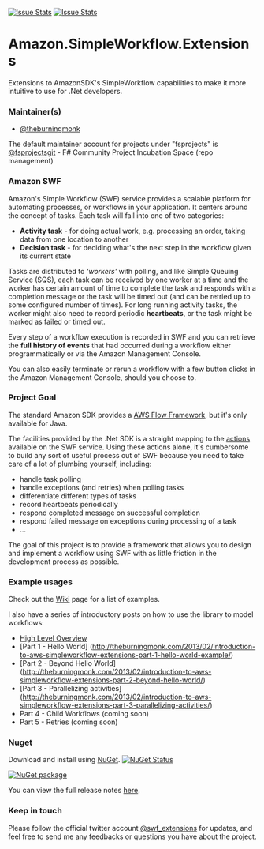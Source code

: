 [![Issue Stats](http://issuestats.com/github/fsprojects/Amazon.SimpleWorkflow.Extensions/badge/issue)](http://issuestats.com/github/fsprojects/Amazon.SimpleWorkflow.Extensions)
[![Issue Stats](http://issuestats.com/github/fsprojects/Amazon.SimpleWorkflow.Extensions/badge/pr)](http://issuestats.com/github/fsprojects/Amazon.SimpleWorkflow.Extensions)

Amazon.SimpleWorkflow.Extensions
==================================

Extensions to AmazonSDK's SimpleWorkflow capabilities to make it more intuitive to use for .Net developers.


### Maintainer(s)

- [@theburningmonk](https://github.com/theburningmonk)

The default maintainer account for projects under "fsprojects" is [@fsprojectsgit](https://github.com/fsprojectsgit) - F# Community Project Incubation Space (repo management)


### Amazon SWF ###
Amazon's Simple Workflow (SWF) service provides a scalable platform for automating processes, or workflows in your application.
It centers around the concept of tasks. Each task will fall into one of two categories:
* __Activity task__ - for doing actual work, e.g. processing an order, taking data from one location to another
* __Decision task__ - for deciding what's the next step in the workflow given its current state

Tasks are distributed to _'workers'_ with polling, and like Simple Queuing Service (SQS), each task can be received by one worker at a time and the worker has certain amount of time to complete the task and responds with a completion message or the task will be timed out (and can be retried up to some configured number of times). For long running activity tasks, the worker might also need to record periodic __heartbeats__, or the task might be marked as failed or timed out.

Every step of a workflow execution is recorded in SWF and you can retrieve the __full history of events__ that had occurred during a workflow either programmatically or via the Amazon Management Console.

You can also easily terminate or rerun a workflow with a few button clicks in the Amazon Management Console, should you choose to.

### Project Goal ###
The standard Amazon SDK provides a [AWS Flow Framework](http://docs.aws.amazon.com/amazonswf/latest/awsflowguide/welcome.html), but it's only available for Java.

The facilities provided by the .Net SDK is a straight mapping to the [actions](http://docs.aws.amazon.com/amazonswf/latest/apireference/Welcome.html) available on the SWF service. Using these actions alone, it's cumbersome to build any sort of useful process out of SWF because you need to take care of a lot of plumbing yourself, including:
* handle task polling
* handle exceptions (and retries) when polling tasks
* differentiate different types of tasks
* record heartbeats periodically
* respond completed message on successful completion
* respond failed message on exceptions during processing of a task
* ...

The goal of this project is to provide a framework that allows you to design and implement a workflow using SWF with as little friction in the development process as possible.

### Example usages ###
Check out the [Wiki](https://github.com/theburningmonk/Amazon.SimpleWorkflow.Extensions/wiki) page for a list of examples.

I also have a series of introductory posts on how to use the library to model workflows:
- [High Level Overview](http://theburningmonk.com/2013/02/making-amazon-simpleworkflow-simpler-to-work-with/)
- [Part 1 - Hello World] (http://theburningmonk.com/2013/02/introduction-to-aws-simpleworkflow-extensions-part-1-hello-world-example/)
- [Part 2 - Beyond Hello World] (http://theburningmonk.com/2013/02/introduction-to-aws-simpleworkflow-extensions-part-2-beyond-hello-world/)
- [Part 3 - Parallelizing activities] (http://theburningmonk.com/2013/02/introduction-to-aws-simpleworkflow-extensions-part-3-parallelizing-activities/)
- Part 4 - Child Workflows (coming soon)
- Part 5 - Retries (coming soon)

### Nuget ###
Download and install using [NuGet](https://nuget.org/packages/Amazon.SimpleWorkflow.Extensions). 
[![NuGet Status](http://img.shields.io/nuget/v/Amazon.SimpleWorkflow.Extensions.svg?style=flat)](https://www.nuget.org/packages/Amazon.SimpleWorkflow.Extensions/)

<a href="https://nuget.org/packages/Amazon.SimpleWorkflow.Extensions"><img src="http://theburningmonk.com/images/swf-extension-nuget-install.png" alt="NuGet package"/></a>

You can view the full release notes [here](https://github.com/theburningmonk/Amazon.SimpleWorkflow.Extensions/wiki/Release-Notes).

### Keep in touch
Please follow the official twitter account [@swf_extensions](https://twitter.com/swf_extensions) for updates, and feel free to send me any feedbacks or questions you have about the project.
